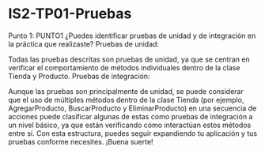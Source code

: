 # IS2-TP01-Pruebas
Punto 1:
PUNTO1
¿Puedes identificar pruebas de unidad y de integración en la práctica que realizaste?
Pruebas de unidad:

Todas las pruebas descritas son pruebas de unidad, ya que se centran en verificar el comportamiento de métodos individuales dentro de la clase Tienda y Producto.
Pruebas de integración:

Aunque las pruebas son principalmente de unidad, se puede considerar que el uso de múltiples métodos dentro de la clase Tienda (por ejemplo, AgregarProducto, BuscarProducto y EliminarProducto) en una secuencia de acciones puede clasificar algunas de estas como pruebas de integración a un nivel básico, ya que están verificando cómo interactúan estos métodos entre sí.
Con esta estructura, puedes seguir expandiendo tu aplicación y tus pruebas conforme necesites. ¡Buena suerte!


